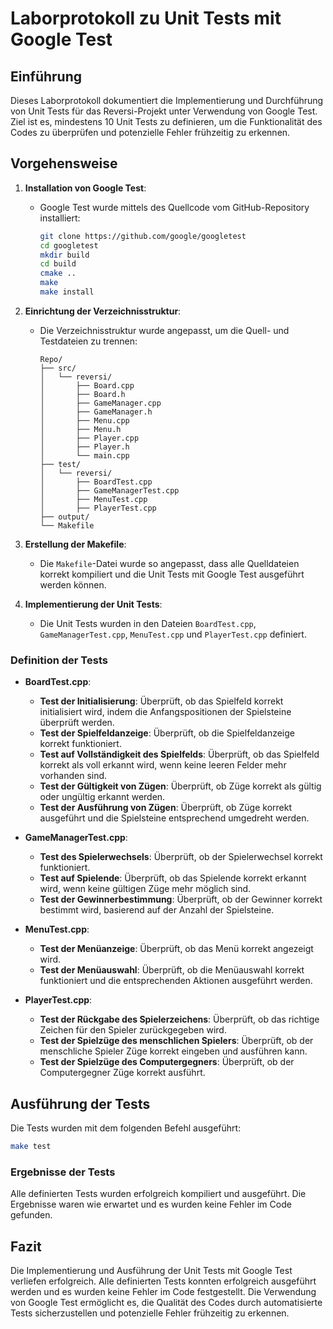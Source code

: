 # Laborprotokoll zu Unit Tests mit Google Test

## Einführung

Dieses Laborprotokoll dokumentiert die Implementierung und Durchführung von Unit Tests für das Reversi-Projekt unter Verwendung von Google Test. Ziel ist es, mindestens 10 Unit Tests zu definieren, um die Funktionalität des Codes zu überprüfen und potenzielle Fehler frühzeitig zu erkennen.

## Vorgehensweise

1. **Installation von Google Test**:
    - Google Test wurde mittels des Quellcode vom GitHub-Repository installiert:
        ```bash
        git clone https://github.com/google/googletest
        cd googletest
        mkdir build
        cd build
        cmake ..
        make
        make install
        ```

2. **Einrichtung der Verzeichnisstruktur**:
    - Die Verzeichnisstruktur wurde angepasst, um die Quell- und Testdateien zu trennen:
      ```
      Repo/
      ├── src/
      │   └── reversi/
      │       ├── Board.cpp
      │       ├── Board.h
      │       ├── GameManager.cpp
      │       ├── GameManager.h
      │       ├── Menu.cpp
      │       ├── Menu.h
      │       ├── Player.cpp
      │       ├── Player.h
      │       └── main.cpp
      ├── test/
      │   └── reversi/
      │       ├── BoardTest.cpp
      │       ├── GameManagerTest.cpp
      │       ├── MenuTest.cpp
      │       ├── PlayerTest.cpp
      ├── output/
      └── Makefile
      ```

3. **Erstellung der Makefile**:
    - Die `Makefile`-Datei wurde so angepasst, dass alle Quelldateien korrekt kompiliert und die Unit Tests mit Google Test ausgeführt werden können.

4. **Implementierung der Unit Tests**:
    - Die Unit Tests wurden in den Dateien `BoardTest.cpp`, `GameManagerTest.cpp`, `MenuTest.cpp` und `PlayerTest.cpp` definiert.

### Definition der Tests

- **BoardTest.cpp**:
    - **Test der Initialisierung**: Überprüft, ob das Spielfeld korrekt initialisiert wird, indem die Anfangspositionen der Spielsteine überprüft werden.
    - **Test der Spielfeldanzeige**: Überprüft, ob die Spielfeldanzeige korrekt funktioniert.
    - **Test auf Vollständigkeit des Spielfelds**: Überprüft, ob das Spielfeld korrekt als voll erkannt wird, wenn keine leeren Felder mehr vorhanden sind.
    - **Test der Gültigkeit von Zügen**: Überprüft, ob Züge korrekt als gültig oder ungültig erkannt werden.
    - **Test der Ausführung von Zügen**: Überprüft, ob Züge korrekt ausgeführt und die Spielsteine entsprechend umgedreht werden.

- **GameManagerTest.cpp**:
    - **Test des Spielerwechsels**: Überprüft, ob der Spielerwechsel korrekt funktioniert.
    - **Test auf Spielende**: Überprüft, ob das Spielende korrekt erkannt wird, wenn keine gültigen Züge mehr möglich sind.
    - **Test der Gewinnerbestimmung**: Überprüft, ob der Gewinner korrekt bestimmt wird, basierend auf der Anzahl der Spielsteine.

- **MenuTest.cpp**:
    - **Test der Menüanzeige**: Überprüft, ob das Menü korrekt angezeigt wird.
    - **Test der Menüauswahl**: Überprüft, ob die Menüauswahl korrekt funktioniert und die entsprechenden Aktionen ausgeführt werden.

- **PlayerTest.cpp**:
    - **Test der Rückgabe des Spielerzeichens**: Überprüft, ob das richtige Zeichen für den Spieler zurückgegeben wird.
    - **Test der Spielzüge des menschlichen Spielers**: Überprüft, ob der menschliche Spieler Züge korrekt eingeben und ausführen kann.
    - **Test der Spielzüge des Computergegners**: Überprüft, ob der Computergegner Züge korrekt ausführt.

## Ausführung der Tests

Die Tests wurden mit dem folgenden Befehl ausgeführt:

```bash
make test
```

### Ergebnisse der Tests

Alle definierten Tests wurden erfolgreich kompiliert und ausgeführt. Die Ergebnisse waren wie erwartet und es wurden keine Fehler im Code gefunden.

## Fazit

Die Implementierung und Ausführung der Unit Tests mit Google Test verliefen erfolgreich. Alle definierten Tests konnten erfolgreich ausgeführt werden und es wurden keine Fehler im Code festgestellt. Die Verwendung von Google Test ermöglicht es, die Qualität des Codes durch automatisierte Tests sicherzustellen und potenzielle Fehler frühzeitig zu erkennen.
